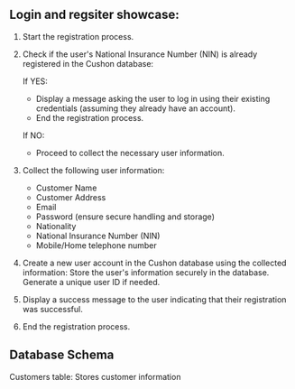 ## Login and regsiter showcase:

1. Start the registration process.

2. Check if the user's National Insurance Number (NIN) is already registered in the Cushon database:

   If YES:

   - Display a message asking the user to log in using their existing credentials (assuming they already have an account).
   - End the registration process.

   If NO:

   - Proceed to collect the necessary user information.

3. Collect the following user information:

   - Customer Name
   - Customer Address
   - Email
   - Password (ensure secure handling and storage)
   - Nationality
   - National Insurance Number (NIN)
   - Mobile/Home telephone number

4. Create a new user account in the Cushon database using the collected information:
   Store the user's information securely in the database.
   Generate a unique user ID if needed.

5. Display a success message to the user indicating that their registration was successful.

6. End the registration process.

## Database Schema

Customers table: Stores customer information
